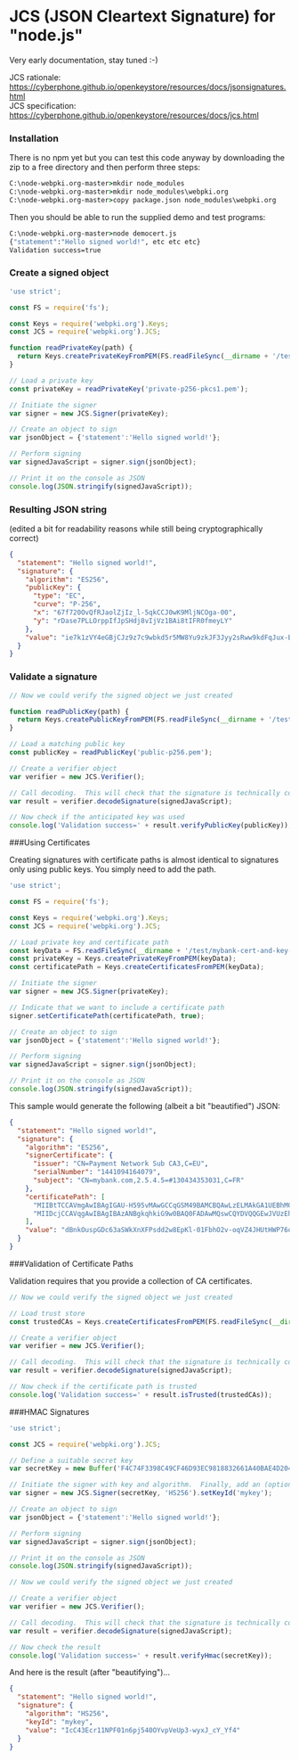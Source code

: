 # JCS (JSON Cleartext Signature) for "node.js"

Very early documentation, stay tuned :-)

JCS rationale: https://cyberphone.github.io/openkeystore/resources/docs/jsonsignatures.html<br>
JCS specification: https://cyberphone.github.io/openkeystore/resources/docs/jcs.html

### Installation

There is no npm yet but you can test this code anyway by downloading the zip
to a free directory and then perform three steps:
```bat
C:\node-webpki.org-master>mkdir node_modules
C:\node-webpki.org-master>mkdir node_modules\webpki.org
C:\node-webpki.org-master>copy package.json node_modules\webpki.org
```

Then you should be able to run the supplied demo and test programs:
```bat
C:\node-webpki.org-master>node democert.js
{"statement":"Hello signed world!", etc etc etc}
Validation success=true
```

### Create a signed object

```JavaScript
'use strict';

const FS = require('fs');

const Keys = require('webpki.org').Keys;
const JCS = require('webpki.org').JCS;

function readPrivateKey(path) {
  return Keys.createPrivateKeyFromPEM(FS.readFileSync(__dirname + '/test/' + path));
}

// Load a private key
const privateKey = readPrivateKey('private-p256-pkcs1.pem');

// Initiate the signer
var signer = new JCS.Signer(privateKey);

// Create an object to sign
var jsonObject = {'statement':'Hello signed world!'};

// Perform signing
var signedJavaScript = signer.sign(jsonObject);

// Print it on the console as JSON
console.log(JSON.stringify(signedJavaScript));
```

### Resulting JSON string
(edited a bit for readability reasons while still being cryptographically correct)

```json
{
  "statement": "Hello signed world!",
  "signature": {
    "algorithm": "ES256",
    "publicKey": {
      "type": "EC",
      "curve": "P-256",
      "x": "67f720OvQfRJaolZjIz_l-5qkCCJ0wK9MljNCOga-00",
      "y": "rDase7PLLOrppIfJpSHdj8vIjVz1BAi8tIFR0fmeyLY"
    },
    "value": "ie7k1zVY4eGBjCJz9z7c9wbkd5r5MW8Yu9zkJF3Jyy2sRww9kdFqJux-BiK02FCnBTn43Pz4NQMdlScIP9NhVA"
  }
}
```

### Validate a signature

```javascript
// Now we could verify the signed object we just created

function readPublicKey(path) {
  return Keys.createPublicKeyFromPEM(FS.readFileSync(__dirname + '/test/' + path));
}

// Load a matching public key
const publicKey = readPublicKey('public-p256.pem');

// Create a verifier object
var verifier = new JCS.Verifier();

// Call decoding.  This will check that the signature is technically correct
var result = verifier.decodeSignature(signedJavaScript);

// Now check if the anticipated key was used
console.log('Validation success=' + result.verifyPublicKey(publicKey));
```

###Using Certificates

Creating signatures with certificate paths is almost identical to
signatures only using public keys.  You simply need to add the path.

```javascript
'use strict';

const FS = require('fs');

const Keys = require('webpki.org').Keys;
const JCS = require('webpki.org').JCS;

// Load private key and certificate path
const keyData = FS.readFileSync(__dirname + '/test/mybank-cert-and-key-p256.pem');
const privateKey = Keys.createPrivateKeyFromPEM(keyData);
const certificatePath = Keys.createCertificatesFromPEM(keyData);

// Initiate the signer
var signer = new JCS.Signer(privateKey);

// Indicate that we want to include a certificate path
signer.setCertificatePath(certificatePath, true);

// Create an object to sign
var jsonObject = {'statement':'Hello signed world!'};

// Perform signing
var signedJavaScript = signer.sign(jsonObject);

// Print it on the console as JSON
console.log(JSON.stringify(signedJavaScript));

```

This sample would generate the following (albeit a bit "beautified") JSON:

```json
{
  "statement": "Hello signed world!",
  "signature": {
    "algorithm": "ES256",
    "signerCertificate": {
      "issuer": "CN=Payment Network Sub CA3,C=EU",
      "serialNumber": "1441094164079",
      "subject": "CN=mybank.com,2.5.4.5=#130434353031,C=FR"
    },
    "certificatePath": [
      "MIIBtTCCAVmgAwIBAgIGAU-H595vMAwGCCqGSM49BAMCBQAwLzELMAkGA1UEBhMCRVUxIDAeBgNVBAMTF1BheW1lbnQgTmV0d29yayBTdWIgQ0EzMB4XDTE0MDEwMTAwMDAwMFoXDTIwMDcxMDA5NTk1OVowMTELMAkGA1UEBhMCRlIxDTALBgNVBAUTBDQ1MDExEzARBgNVBAMTCm15YmFuay5jb20wWTATBgcqhkjOPQIBBggqhkjOPQMBBwNCAASjhSNHJyRmQi5U-r7WkNns0D6b1n1gQybglCvyXgIA2RCSJXJKHZrw37giKmGqX-4cXU3x__zOQXN1U48VAwNvo10wWzAJBgNVHRMEAjAAMA4GA1UdDwEB_wQEAwIHgDAdBgNVHQ4EFgQUOdV3H3r6TufkQh-dqhcXMrjUY2kwHwYDVR0jBBgwFoAUy0fdXq1oJ6GFAJo10qx609KDARAwDAYIKoZIzj0EAwIFAANIADBFAiEAluqzuTTzVBG74AoALaWRsRn9QALg2N6C3sIlztm6sPoCID1ZnGnTrhz-CodxuGvg7fkOVfdffdSuEdyhQXemGtT4",
      "MIIDcjCCAVqgAwIBAgIBAzANBgkqhkiG9w0BAQ0FADAwMQswCQYDVQQGEwJVUzEhMB8GA1UEAxMYUGF5bWVudCBOZXR3b3JrIFJvb3QgQ0ExMB4XDTEyMDcxMDEwMDAwMFoXDTI1MDcxMDA5NTk1OVowLzELMAkGA1UEBhMCRVUxIDAeBgNVBAMTF1BheW1lbnQgTmV0d29yayBTdWIgQ0EzMFkwEwYHKoZIzj0CAQYIKoZIzj0DAQcDQgAEcX8CYrYFoQhPbTci93W5qyCx0i0H-FvmXIvH5XNBlnNLfPkRacqn0PRFNn4Z4o3BVxI3x5yob9C7FqpKslcCgKNjMGEwDwYDVR0TAQH_BAUwAwEB_zAOBgNVHQ8BAf8EBAMCAQYwHQYDVR0OBBYEFMtH3V6taCehhQCaNdKsetPSgwEQMB8GA1UdIwQYMBaAFELvwS_Fk7IfHMWJeu-yhGdM-5EiMA0GCSqGSIb3DQEBDQUAA4ICAQBNQdIOSU2fB5JjCO9Q0mCfOxDXFihMKSiOanAJ_r2rxGN7Uprw32JPsJnQhuxbrwmniKgCmBVD6Jak4GtHSLVvJPjpf_Pe7pUbyMb6iNNeV3SmJvsHoE2m5WdSGxjIPxK4NOBv3Mm3Ib1_kxyVceegHEHRUk5IXyQUNV1sUsxIypELjC8bAIvnMj_J1FlP8nsfehbibT3XH04uvX9dgNGexpz8BDLa0fEpLzrKoyMtUbSwg88_WsdPnkvp1fhiwCF9GpIHwsXi3Nv-Wdgdyn-hKFQe6sP2FmsPDiI2qWqX7fEs0VN5Uo2oI5Q2T6673JiZnkycXYLNIRpc06KSTcs8B45u5NMAyvLx3l4S8My-HK4nfiqbF3TPVGJkq4aXAAZnhVcQTrO71tQ0BJMibKjz6sylBEnhlFQs3ICcesaGVXV3JVbwtf_OkAUUUduYWOmUZU5ng3vNJV0ofqfvoNcBlVsrWpFNqImy2-icUxiad_8--ortiq4WG594Ap52CqXt7K8UcZaMLDAj2COOmo1gy9iUjzgyzSqnYye2Gqr72ts5jd8B8wkM1rM0JDM6DvCyJgHVvc8VTNE7Mt2Mu9XsofQkdLdDgrPuo6AV88g1BGk7cY0FJMJFoBAlrj98A4KslbeGBV7AUGuzvS-w1VA6dRH6_5Fv2eSHXW6pzA_D8Q"
    ],
    "value": "dBnkOuspGDc63aSWkXnXFPsdd2w8EpKl-01FbhO2v-oqVZ4JHUtHWP76qX04DqUJJWKy8Kw47jmKpAwkET2O0w"
  }
}
```

###Validation of Certificate Paths

Validation requires that you provide a collection of CA certificates.

```javascript
// Now we could verify the signed object we just created

// Load trust store
const trustedCAs = Keys.createCertificatesFromPEM(FS.readFileSync(__dirname + '/test/payment-network-ca.pem'));

// Create a verifier object
var verifier = new JCS.Verifier();

// Call decoding.  This will check that the signature is technically correct
var result = verifier.decodeSignature(signedJavaScript);

// Now check if the certificate path is trusted
console.log('Validation success=' + result.isTrusted(trustedCAs));
```

###HMAC Signatures

```javascript
'use strict';

const JCS = require('webpki.org').JCS;

// Define a suitable secret key
var secretKey = new Buffer('F4C74F3398C49CF46D93EC9818832661A40BAE4D204D75503614102074346909', 'hex');

// Initiate the signer with key and algorithm.  Finally, add an (optional) keyId
var signer = new JCS.Signer(secretKey, 'HS256').setKeyId('mykey');

// Create an object to sign
var jsonObject = {'statement':'Hello signed world!'};

// Perform signing
var signedJavaScript = signer.sign(jsonObject);

// Print it on the console as JSON
console.log(JSON.stringify(signedJavaScript));

// Now we could verify the signed object we just created

// Create a verifier object
var verifier = new JCS.Verifier();

// Call decoding.  This will check that the signature is technically correct
var result = verifier.decodeSignature(signedJavaScript);

// Now check the result
console.log('Validation success=' + result.verifyHmac(secretKey));
```

And here is the result (after "beautifying")... 

```json
{
  "statement": "Hello signed world!",
  "signature": {
    "algorithm": "HS256",
    "keyId": "mykey",
    "value": "IcC43Ecr11NPF01n6pj540OYvpVeUp3-wyxJ_cY_Yf4"
  }
}
```
